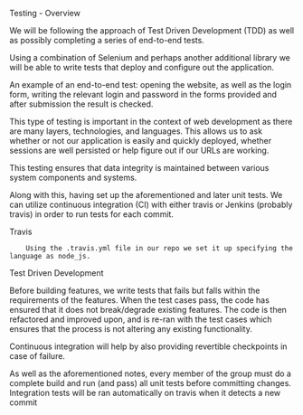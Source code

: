 ﻿Testing - Overview


We will be following the approach of Test Driven Development (TDD) as well as possibly completing a series of end-to-end tests.


Using a combination of Selenium and perhaps another additional library 
we will be able to write tests that deploy and configure out the application.


An example of an end-to-end test: opening the website, as well as the login form, writing the relevant login and password in the forms provided and after submission the result is checked.


This type of testing is important in the context of web development as there are many
layers, technologies, and languages. This allows us to ask whether or not our application is easily and quickly deployed, whether sessions are well persisted or
help figure out if our URLs are working.


This testing ensures that data integrity is maintained between various system components and systems.


Along with this, having set up the aforementioned and later unit tests. We can utilize continuous integration (CI) with either travis or Jenkins (probably travis) in order to run tests for each commit.


Travis


        Using the .travis.yml file in our repo we set it up specifying the language as node_js.


Test Driven Development


Before building features, we write tests that fails but falls within the requirements of the features. When the test cases pass, the code has ensured that it does not break/degrade existing features. The code is then refactored and improved upon, and is re-ran with the test cases which ensures that the process is not altering any existing functionality.


Continuous integration will help by also providing revertible checkpoints in case of failure.


As well as the aforementioned notes, every member of the group must do a complete build and run (and pass) all unit tests before committing changes. Integration tests will be ran automatically on travis when it detects a new commit